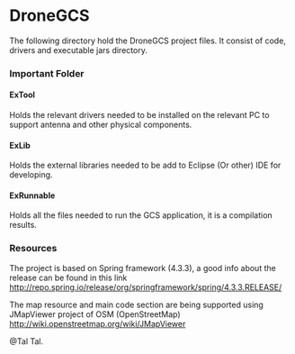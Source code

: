 # DroneGCS

The following directory hold the DroneGCS project files.
It consist of code, drivers and executable jars directory.

### Important Folder
#### ExTool
Holds the relevant drivers needed to be installed on the relevant PC to support antenna and other physical components.
#### ExLib
Holds the external libraries needed to be add to Eclipse (Or other) IDE for developing.
#### ExRunnable
Holds all the files needed to run the GCS application, it is a compilation results.

### Resources
The project is based on Spring framework (4.3.3), a good info about the release can be found in this link
http://repo.spring.io/release/org/springframework/spring/4.3.3.RELEASE/

The map resource and main code section are being supported using JMapViewer project of OSM (OpenStreetMap)
http://wiki.openstreetmap.org/wiki/JMapViewer

@Tal
Tal.
